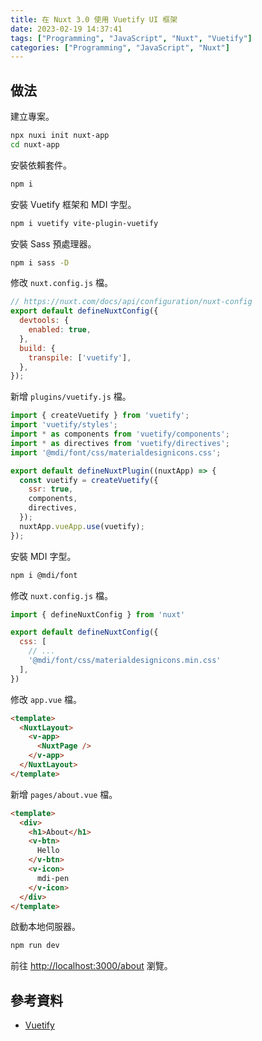 ```yaml
---
title: 在 Nuxt 3.0 使用 Vuetify UI 框架
date: 2023-02-19 14:37:41
tags: ["Programming", "JavaScript", "Nuxt", "Vuetify"]
categories: ["Programming", "JavaScript", "Nuxt"]
---
```


## 做法

建立專案。

```bash
npx nuxi init nuxt-app
cd nuxt-app
```

安裝依賴套件。

```bash
npm i
```

安裝 Vuetify 框架和 MDI 字型。

```bash
npm i vuetify vite-plugin-vuetify
```

安裝 Sass 預處理器。

```bash
npm i sass -D
```

修改 `nuxt.config.js` 檔。

```js
// https://nuxt.com/docs/api/configuration/nuxt-config
export default defineNuxtConfig({
  devtools: {
    enabled: true,
  },
  build: {
    transpile: ['vuetify'],
  },
});
```

新增 `plugins/vuetify.js` 檔。

```js
import { createVuetify } from 'vuetify';
import 'vuetify/styles';
import * as components from 'vuetify/components';
import * as directives from 'vuetify/directives';
import '@mdi/font/css/materialdesignicons.css';

export default defineNuxtPlugin((nuxtApp) => {
  const vuetify = createVuetify({
    ssr: true,
    components,
    directives,
  });
  nuxtApp.vueApp.use(vuetify);
});
```

安裝 MDI 字型。

```bash
npm i @mdi/font
```

修改 `nuxt.config.js` 檔。

```js
import { defineNuxtConfig } from 'nuxt'

export default defineNuxtConfig({
  css: [
    // ...
    '@mdi/font/css/materialdesignicons.min.css'
  ],
})
```

修改 `app.vue` 檔。

```html
<template>
  <NuxtLayout>
    <v-app>
      <NuxtPage />
    </v-app>
  </NuxtLayout>
</template>
```

新增 `pages/about.vue` 檔。

```html
<template>
  <div>
    <h1>About</h1>
    <v-btn>
      Hello
    </v-btn>
    <v-icon>
      mdi-pen
    </v-icon>
  </div>
</template>
```

啟動本地伺服器。

```bash
npm run dev
```

前往 <http://localhost:3000/about> 瀏覽。

## 參考資料

- [Vuetify](https://vuetifyjs.com/en/getting-started/installation/#existing-projects)
